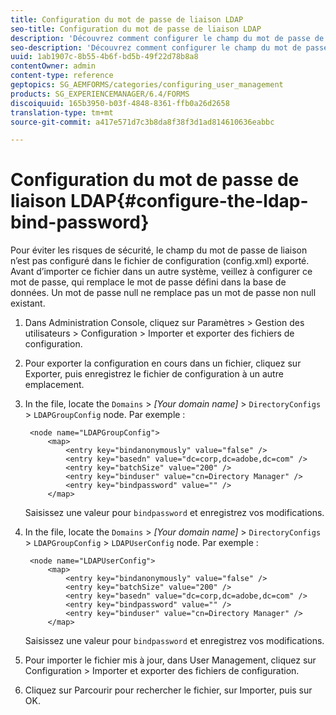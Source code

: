 ```yaml
---
title: Configuration du mot de passe de liaison LDAP
seo-title: Configuration du mot de passe de liaison LDAP
description: 'Découvrez comment configurer le champ du mot de passe de liaison avant d’importer le fichier de configuration dans un autre système. '
seo-description: 'Découvrez comment configurer le champ du mot de passe de liaison avant d’importer le fichier de configuration dans un autre système. '
uuid: 1ab1907c-8b55-4b6f-bd5b-49f22d78b8a8
contentOwner: admin
content-type: reference
geptopics: SG_AEMFORMS/categories/configuring_user_management
products: SG_EXPERIENCEMANAGER/6.4/FORMS
discoiquuid: 165b3950-b03f-4848-8361-ffb0a26d2658
translation-type: tm+mt
source-git-commit: a417e571d7c3b8da8f38f3d1ad814610636eabbc

---
```



# Configuration du mot de passe de liaison LDAP{#configure-the-ldap-bind-password}

Pour éviter les risques de sécurité, le champ du mot de passe de liaison n’est pas configuré dans le fichier de configuration (config.xml) exporté. Avant d’importer ce fichier dans un autre système, veillez à configurer ce mot de passe, qui remplace le mot de passe défini dans la base de données. Un mot de passe null ne remplace pas un mot de passe non null existant.

1. Dans Administration Console, cliquez sur Paramètres > Gestion des utilisateurs > Configuration > Importer et exporter des fichiers de configuration.
1. Pour exporter la configuration en cours dans un fichier, cliquez sur Exporter, puis enregistrez le fichier de configuration à un autre emplacement.
1. In the file, locate the `Domains` > *[Your domain name]* > `DirectoryConfigs` > `LDAPGroupConfig` node. Par exemple :

   ```as3
    <node name="LDAPGroupConfig"> 
        <map> 
            <entry key="bindanonymously" value="false" />  
            <entry key="basedn" value="dc=corp,dc=adobe,dc=com" />  
            <entry key="batchSize" value="200" />  
            <entry key="binduser" value="cn=Directory Manager" />  
            <entry key="bindpassword" value="" /> 
        </map>
   ```

   Saisissez une valeur pour `bindpassword` et enregistrez vos modifications.

1. In the file, locate the `Domains` > *[Your domain name]* > `DirectoryConfigs` > `LDAPGroupConfig` > `LDAPUserConfig` node. Par exemple :

   ```as3
    <node name="LDAPUserConfig"> 
        <map> 
            <entry key="bindanonymously" value="false" />  
            <entry key="batchSize" value="200" />  
            <entry key="basedn" value="dc=corp,dc=adobe,dc=com" />  
            <entry key="bindpassword" value="" /> 
            <entry key="binduser" value="cn=Directory Manager" />  
        </map>
   ```

   Saisissez une valeur pour `bindpassword` et enregistrez vos modifications.

1. Pour importer le fichier mis à jour, dans User Management, cliquez sur Configuration > Importer et exporter des fichiers de configuration.
1. Cliquez sur Parcourir pour rechercher le fichier, sur Importer, puis sur OK.

